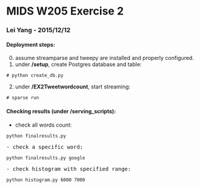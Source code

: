 # MIDS W205 Exercise 2

### Lei Yang - 2015/12/12

#### Deployment steps:
0. assume streamparse and tweepy are installed and properly configured.
1. under **/setup**, create Postgres database and table:
<pre><code># python create_db.py</code></pre>
2. under **/EX2Tweetwordcount**, start streaming:
<pre><code># sparse run </code></pre>

#### Checking results (under **/serving_scripts**):
- check all words count:
<pre><code>python finalresults.py</code><pre>
- check a specific word:
<pre><code>python finalresults.py google</code><pre>
- check histogram with specified range:
<pre><code>python histogram.py 6000 7000</code><pre>
